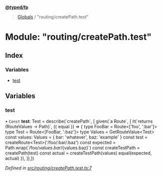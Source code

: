 **[@typed/fp](../README.md)**

> [Globals](../globals.md) / "routing/createPath.test"

# Module: "routing/createPath.test"

## Index

### Variables

* [test](_routing_createpath_test_.md#test)

## Variables

### test

• `Const` **test**: Test = describe(\`createPath\`, [ given(\`a Route\`, [ it(\`returns (RouteValues -> Path)\`, ({ equal }) => { type FooBar = Route\<['foo', ':bar']> type Test = Route\<[FooBar, ':baz']> type Values = GetRouteValue\<Test> const values: Values = { bar: 'whatever', baz: 'example' } const test = createRoute\<Test>('/foo/:bar/:baz') const expected = Path.wrap(\`/foo/${values.bar}/${values.baz}\`) const createTestPath = createPath(test) const actual = createTestPath(values) equal(expected, actual) }), ]),])

*Defined in [src/routing/createPath.test.ts:7](https://github.com/TylorS/typed-fp/blob/8639976/src/routing/createPath.test.ts#L7)*
